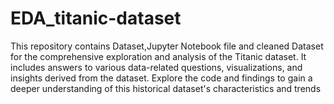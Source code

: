# EDA_titanic-dataset
This repository contains Dataset,Jupyter Notebook file and cleaned Dataset for the comprehensive exploration and analysis of the Titanic dataset. It includes answers to various data-related questions, visualizations, and insights derived from the dataset. Explore the code and findings to gain a deeper understanding of this historical dataset's characteristics and trends
